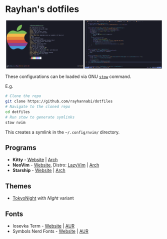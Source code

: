 # Rayhan's dotfiles

<p align="middle">
  <img src=".screenshots/term-screenshot.png" width="49%" />
  <img src=".screenshots/nvim-screenshot.png" width="49%" />
</p>

These configurations can be loaded via GNU [`stow`](https://www.gnu.org/software/stow/) command.

E.g.

```sh
# Clone the repo
git clone https://github.com/rayhannabi/dotfiles
# Navigate to the cloned repo
cd dotfiles
# Run stow to generate symlinks
stow nvim
```

This creates a symlink in the `~/.config/nvim/` directory.

## Programs

- **Kitty** - [Website](https://sw.kovidgoyal.net/kitty/) | [Arch](https://archlinux.org/packages/extra/x86_64/kitty/)
- **NeoVim** - [Website](https://neovim.io/), Distro: [LazyVim](https://github.com/LazyVim/LazyVim) | [Arch](https://archlinux.org/packages/extra/x86_64/neovim/)
- **Starship** - [Website](https://starship.rs) | [Arch](https://archlinux.org/packages/extra/x86_64/starship/)

## Themes

- [TokyoNight](https://github.com/folke/tokyonight.nvim) with _Night_ variant

## Fonts

- Iosevka Term - [Website](https://typeof.net/Iosevka/) | [AUR](https://aur.archlinux.org/packages/ttf-iosevka-term)
- Symbols Nerd Fonts - [Website](https://github.com/ryanoasis/nerd-fonts) | [AUR](https://archlinux.org/packages/extra/any/ttf-nerd-fonts-symbols/)
